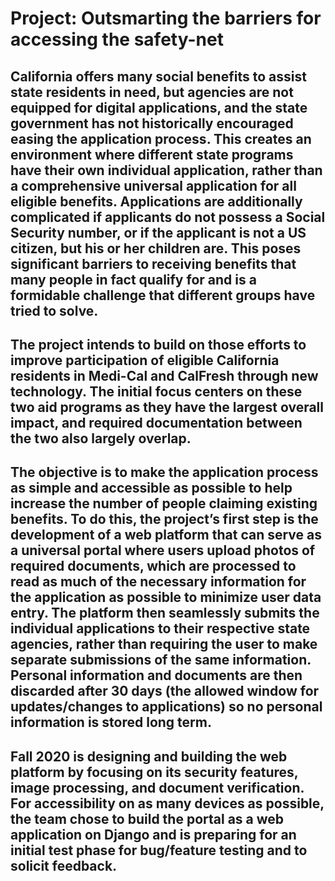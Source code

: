 # Project: Outsmarting the barriers for accessing the safety-net

## California offers many social benefits to assist state residents in need, but agencies are not equipped for digital applications, and the state government has not historically encouraged easing the application process.  This creates an environment where different state programs have their own individual application, rather than a comprehensive universal application for all eligible benefits.  Applications are additionally complicated if applicants do not possess a Social Security number, or if the applicant is not a US citizen, but his or her children are.  This poses significant barriers to receiving benefits that many people in fact qualify for and is a formidable challenge that different groups have tried to solve.

## The project intends to build on those efforts to improve participation of eligible California residents in Medi-Cal and CalFresh through new technology.  The initial focus centers on these two aid programs as they have the largest overall impact, and required documentation between the two also largely overlap.

## The objective is to make the application process as simple and accessible as possible to help increase the number of people claiming existing benefits.  To do this, the project’s first step is the development of a web platform that can serve as a universal portal where users upload photos of required documents, which are processed to read as much of the necessary information for the application as possible to minimize user data entry.  The platform then seamlessly submits the individual applications to their respective state agencies, rather than requiring the user to make separate submissions of the same information.  Personal information and documents are then discarded after 30 days (the allowed window for updates/changes to applications) so no personal information is stored long term.

## Fall 2020 is designing and building the web platform by focusing on its security features, image processing, and document verification.  For accessibility on as many devices as possible, the team chose to build the portal as a web application on Django and is preparing for an initial test phase for bug/feature testing and to solicit feedback.
